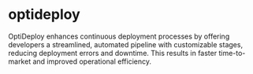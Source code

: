 # optideploy
OptiDeploy enhances continuous deployment processes by offering developers a streamlined, automated pipeline with customizable stages, reducing deployment errors and downtime. This results in faster time-to-market and improved operational efficiency.

